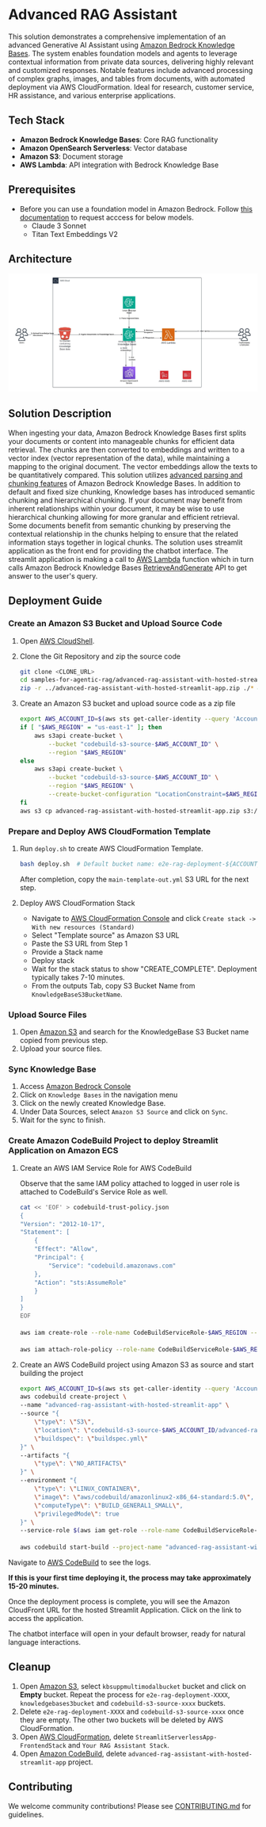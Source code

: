 # Advanced RAG Assistant

This solution demonstrates a comprehensive implementation of an advanced Generative AI Assistant using [Amazon Bedrock Knowledge Bases](https://aws.amazon.com/bedrock/knowledge-bases/). The system enables foundation models and agents to leverage contextual information from private data sources, delivering highly relevant and customized responses. Notable features include advanced processing of complex graphs, images, and tables from documents, with automated deployment via AWS CloudFormation. Ideal for research, customer service, HR assistance, and various enterprise applications.

## Tech Stack

- **Amazon Bedrock Knowledge Bases**: Core RAG functionality
- **Amazon OpenSearch Serverless**: Vector database
- **Amazon S3**: Document storage
- **AWS Lambda**: API integration with Bedrock Knowledge Base

## Prerequisites

- Before you can use a foundation model in Amazon Bedrock. Follow [this documentation](https://docs.aws.amazon.com/bedrock/latest/userguide/model-access-modify.html) to request acccess for below models.
    * Claude 3 Sonnet
    * Titan Text Embeddings V2
 
## Architecture
![Architecture](images/ArchitectureDiagram.jpeg)

## Solution Description
When ingesting your data, Amazon Bedrock Knowledge Bases first splits your documents or content into manageable chunks for efficient data retrieval. The chunks are then converted to embeddings and written to a vector index (vector representation of the data), while maintaining a mapping to the original document. The vector embeddings allow the texts to be quantitatively compared.
This solution utilizes [advanced parsing and chunking features](https://community.aws/content/2jU5zpqh4cal0Lm47MBdRmKLLJ5/a-developer-s-guide-to-advanced-chunking-and-parsing-with-amazon-bedrock?lang=en) of Amazon Bedrock Knowledge Bases. In addition to default and fixed size chunking, Knowledge bases has introduced semantic chunking and hierarchical chunking. If your document may benefit from inherent relationships within your document, it may be wise to use hierarchical chunking allowing for more granular and efficient retrieval. Some documents benefit from semantic chunking by preserving the contextual relationship in the chunks helping to ensure that the related information stays together in logical chunks.
The solution uses streamlit application as the front end for providing the chatbot interface. The streamlit application is making a call to [AWS Lambda](https://aws.amazon.com/lambda/) function which in turn calls Amazon Bedrock Knowledge Bases [RetrieveAndGenerate](https://docs.aws.amazon.com/bedrock/latest/APIReference/API_agent-runtime_RetrieveAndGenerate.html) API to get answer to the user's query.


## Deployment Guide

### Create an Amazon S3 Bucket and Upload Source Code

1. Open [AWS CloudShell](https://console.aws.amazon.com/cloudshell/).
2. Clone the Git Repository and zip the source code

    ```bash
    git clone <CLONE_URL>
    cd samples-for-agentic-rag/advanced-rag-assistant-with-hosted-streamlit-app/
    zip -r ../advanced-rag-assistant-with-hosted-streamlit-app.zip ./* && cd ..
    ```
3. Create an Amazon S3 bucket and upload source code as a zip file

    ```bash
    export AWS_ACCOUNT_ID=$(aws sts get-caller-identity --query 'Account' --output text)
    if [ "$AWS_REGION" = "us-east-1" ]; then
        aws s3api create-bucket \
            --bucket "codebuild-s3-source-$AWS_ACCOUNT_ID" \
            --region "$AWS_REGION"
    else
        aws s3api create-bucket \
            --bucket "codebuild-s3-source-$AWS_ACCOUNT_ID" \
            --region "$AWS_REGION" \
            --create-bucket-configuration "LocationConstraint=$AWS_REGION"
    fi
    aws s3 cp advanced-rag-assistant-with-hosted-streamlit-app.zip s3://codebuild-s3-source-$AWS_ACCOUNT_ID
    ```

### Prepare and Deploy AWS CloudFormation Template

1. Run `deploy.sh` to create AWS CloudFormation Template.

    ```bash
    bash deploy.sh  # Default bucket name: e2e-rag-deployment-${ACCOUNT_ID}-${AWS_REGION}
    ``` 

    After completion, copy the `main-template-out.yml` S3 URL for the next step.

2. Deploy AWS CloudFormation Stack

    * Navigate to [AWS CloudFormation Console](https://console.aws.amazon.com/cloudformation/) and click `Create stack -> With new resources (Standard)`
    * Select "Template source" as Amazon S3 URL
    * Paste the S3 URL from Step 1
    * Provide a Stack name
    * Deploy stack
    * Wait for the stack status to show "CREATE_COMPLETE". Deployment typically takes 7-10 minutes.
    * From the outputs Tab, copy S3 Bucket Name from `KnowledgeBaseS3BucketName`.


### Upload Source Files

1. Open [Amazon S3](https://console.aws.amazon.com/s3/) and search for the KnowledgeBase S3 Bucket name copied from previous step.
2. Upload your source files.

### Sync Knowledge Base

1. Access [Amazon Bedrock Console](https://console.aws.amazon.com/bedrock/)
2. Click on `Knowledge Bases` in the navigation menu
3. Click on the newly created Knowledge Base.
4. Under Data Sources, select `Amazon S3 Source` and click on `Sync`.
4. Wait for the sync to finish.


### Create Amazon CodeBuild Project to deploy Streamlit Application on Amazon ECS

1. Create an AWS IAM Service Role for AWS CodeBuild

    Observe that the same IAM policy attached to logged in user role is attached to CodeBuild's Service Role as well.

    ```bash
    cat << 'EOF' > codebuild-trust-policy.json
    {
    "Version": "2012-10-17",
    "Statement": [
        {
        "Effect": "Allow",
        "Principal": {
            "Service": "codebuild.amazonaws.com"
        },
        "Action": "sts:AssumeRole"
        }
    ]
    }
    EOF

    aws iam create-role --role-name CodeBuildServiceRole-$AWS_REGION --assume-role-policy-document file://codebuild-trust-policy.json

    aws iam attach-role-policy --role-name CodeBuildServiceRole-$AWS_REGION --policy-arn $(aws iam list-attached-role-policies --role-name $(aws sts get-caller-identity --query 'Arn' --output text | cut -d'/' -f2) --query 'AttachedPolicies[0].PolicyArn' --output text)
    ```

2. Create an AWS CodeBuild project using Amazon S3 as source and start building the project

    ```bash
    export AWS_ACCOUNT_ID=$(aws sts get-caller-identity --query 'Account' --output text)
    aws codebuild create-project \
    --name "advanced-rag-assistant-with-hosted-streamlit-app" \
    --source "{
        \"type\": \"S3\",
        \"location\": \"codebuild-s3-source-$AWS_ACCOUNT_ID/advanced-rag-assistant-with-hosted-streamlit-app.zip\",
        \"buildspec\": \"buildspec.yml\"
    }" \
    --artifacts "{
        \"type\": \"NO_ARTIFACTS\"
    }" \
    --environment "{
        \"type\": \"LINUX_CONTAINER\",
        \"image\": \"aws/codebuild/amazonlinux2-x86_64-standard:5.0\",
        \"computeType\": \"BUILD_GENERAL1_SMALL\",
        \"privilegedMode\": true
    }" \
    --service-role $(aws iam get-role --role-name CodeBuildServiceRole-$AWS_REGION --query 'Role.Arn' --output text)

    aws codebuild start-build --project-name "advanced-rag-assistant-with-hosted-streamlit-app"
    ```

Navigate to [AWS CodeBuild](https://console.aws.amazon.com/codesuite/codebuild/projects) to see the logs.

**If this is your first time deploying it, the process may take approximately 15-20 minutes.**

Once the deployment process is complete, you will see the Amazon CloudFront URL for the hosted Streamlit Application. Click on the link to access the application.


The chatbot interface will open in your default browser, ready for natural language interactions.

## Cleanup

1. Open [Amazon S3](https://console.aws.amazon.com/s3/),  select `kbsuppmultimodalbucket` bucket and click on **Empty** bucket. Repeat the process for `e2e-rag-deployment-XXXX`,  `knowledgebases3bucket` and `codebuild-s3-source-xxxx` buckets.
2. Delete `e2e-rag-deployment-XXXX` and `codebuild-s3-source-xxxx` once they are empty. The other two buckets will be deleted by AWS CloudFormation.
3.  Open [AWS CloudFormation](https://console.aws.amazon.com/cloudformation/), delete `StreamlitServerlessApp-FrontendStack` and `Your RAG Assistant Stack`.
4. Open [Amazon CodeBuild](https://console.aws.amazon.com/codesuite/codebuild/projects), delete `advanced-rag-assistant-with-hosted-streamlit-app` project.

## Contributing

We welcome community contributions! Please see [CONTRIBUTING.md](../CONTRIBUTING.md) for guidelines.